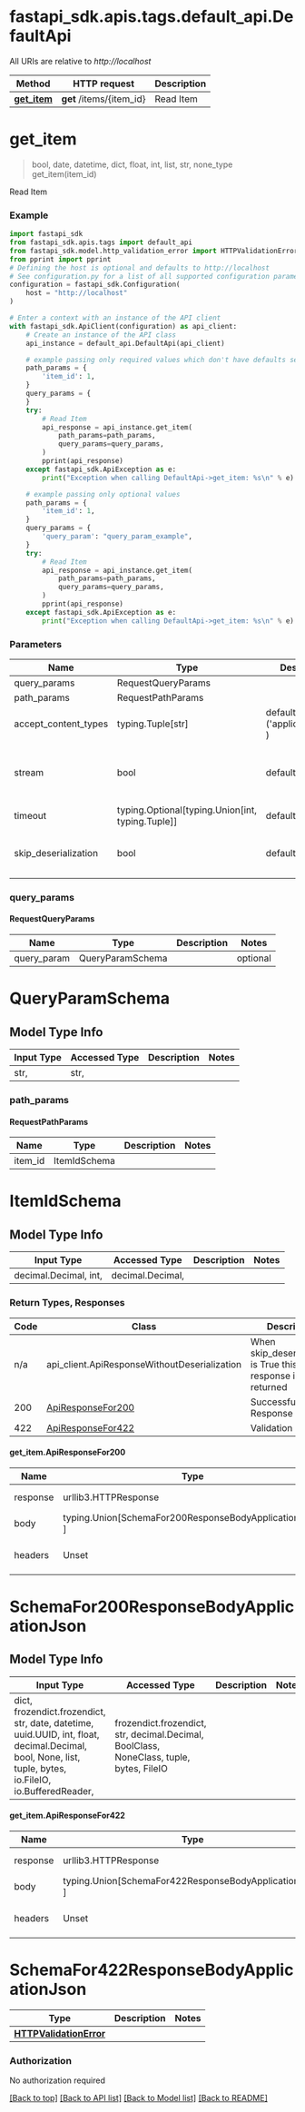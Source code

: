 <a id="__pageTop"></a>
# fastapi_sdk.apis.tags.default_api.DefaultApi

All URIs are relative to *http://localhost*

Method | HTTP request | Description
------------- | ------------- | -------------
[**get_item**](#get_item) | **get** /items/{item_id} | Read Item

# **get_item**
<a id="get_item"></a>
> bool, date, datetime, dict, float, int, list, str, none_type get_item(item_id)

Read Item

### Example

```python
import fastapi_sdk
from fastapi_sdk.apis.tags import default_api
from fastapi_sdk.model.http_validation_error import HTTPValidationError
from pprint import pprint
# Defining the host is optional and defaults to http://localhost
# See configuration.py for a list of all supported configuration parameters.
configuration = fastapi_sdk.Configuration(
    host = "http://localhost"
)

# Enter a context with an instance of the API client
with fastapi_sdk.ApiClient(configuration) as api_client:
    # Create an instance of the API class
    api_instance = default_api.DefaultApi(api_client)

    # example passing only required values which don't have defaults set
    path_params = {
        'item_id': 1,
    }
    query_params = {
    }
    try:
        # Read Item
        api_response = api_instance.get_item(
            path_params=path_params,
            query_params=query_params,
        )
        pprint(api_response)
    except fastapi_sdk.ApiException as e:
        print("Exception when calling DefaultApi->get_item: %s\n" % e)

    # example passing only optional values
    path_params = {
        'item_id': 1,
    }
    query_params = {
        'query_param': "query_param_example",
    }
    try:
        # Read Item
        api_response = api_instance.get_item(
            path_params=path_params,
            query_params=query_params,
        )
        pprint(api_response)
    except fastapi_sdk.ApiException as e:
        print("Exception when calling DefaultApi->get_item: %s\n" % e)
```
### Parameters

Name | Type | Description  | Notes
------------- | ------------- | ------------- | -------------
query_params | RequestQueryParams | |
path_params | RequestPathParams | |
accept_content_types | typing.Tuple[str] | default is ('application/json', ) | Tells the server the content type(s) that are accepted by the client
stream | bool | default is False | if True then the response.content will be streamed and loaded from a file like object. When downloading a file, set this to True to force the code to deserialize the content to a FileSchema file
timeout | typing.Optional[typing.Union[int, typing.Tuple]] | default is None | the timeout used by the rest client
skip_deserialization | bool | default is False | when True, headers and body will be unset and an instance of api_client.ApiResponseWithoutDeserialization will be returned

### query_params
#### RequestQueryParams

Name | Type | Description  | Notes
------------- | ------------- | ------------- | -------------
query_param | QueryParamSchema | | optional


# QueryParamSchema

## Model Type Info
Input Type | Accessed Type | Description | Notes
------------ | ------------- | ------------- | -------------
str,  | str,  |  | 

### path_params
#### RequestPathParams

Name | Type | Description  | Notes
------------- | ------------- | ------------- | -------------
item_id | ItemIdSchema | | 

# ItemIdSchema

## Model Type Info
Input Type | Accessed Type | Description | Notes
------------ | ------------- | ------------- | -------------
decimal.Decimal, int,  | decimal.Decimal,  |  | 

### Return Types, Responses

Code | Class | Description
------------- | ------------- | -------------
n/a | api_client.ApiResponseWithoutDeserialization | When skip_deserialization is True this response is returned
200 | [ApiResponseFor200](#get_item.ApiResponseFor200) | Successful Response
422 | [ApiResponseFor422](#get_item.ApiResponseFor422) | Validation Error

#### get_item.ApiResponseFor200
Name | Type | Description  | Notes
------------- | ------------- | ------------- | -------------
response | urllib3.HTTPResponse | Raw response |
body | typing.Union[SchemaFor200ResponseBodyApplicationJson, ] |  |
headers | Unset | headers were not defined |

# SchemaFor200ResponseBodyApplicationJson

## Model Type Info
Input Type | Accessed Type | Description | Notes
------------ | ------------- | ------------- | -------------
dict, frozendict.frozendict, str, date, datetime, uuid.UUID, int, float, decimal.Decimal, bool, None, list, tuple, bytes, io.FileIO, io.BufferedReader,  | frozendict.frozendict, str, decimal.Decimal, BoolClass, NoneClass, tuple, bytes, FileIO |  | 

#### get_item.ApiResponseFor422
Name | Type | Description  | Notes
------------- | ------------- | ------------- | -------------
response | urllib3.HTTPResponse | Raw response |
body | typing.Union[SchemaFor422ResponseBodyApplicationJson, ] |  |
headers | Unset | headers were not defined |

# SchemaFor422ResponseBodyApplicationJson
Type | Description  | Notes
------------- | ------------- | -------------
[**HTTPValidationError**](../../models/HTTPValidationError.md) |  | 


### Authorization

No authorization required

[[Back to top]](#__pageTop) [[Back to API list]](../../../README.md#documentation-for-api-endpoints) [[Back to Model list]](../../../README.md#documentation-for-models) [[Back to README]](../../../README.md)

